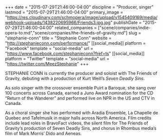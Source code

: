 +++
date = "2015-07-29T21:46:00-04:00"
discipline = "Producer, singer"
lastmod = "2015-07-29T21:46:00-04:00"
primary_image = "https://res.cloudinary.com/schmopera/image/upload/v1545409169/media/webhook-uploads/1438220695966/Friends3.jpg.jpg"
publishDate = "2015-07-29T21:46:00-04:00"
related_companies = ["scene/companies/indie-opera-to.md","scene/companies/the-friends-of-gravity.md"]
slug = "stephanie-conn"
title = "Stephanie Conn"
website = "http://stephanieconn.com/performance/"
[[social_media]]
platform = "Facebook"
template = "social-media"
url = "https://www.facebook.com/stephanieconn?fref=ts"
[[social_media]]
platform = "Twitter"
template = "social-media"
url = "https://twitter.com/MeezStephanie"
+++

STEPHANIE CONN is currently the producer and soloist with The Friends of Gravity, debuting with a production of Kurt Weill’s *Seven Deadly Sins*.

As solo singer with the crossover ensemble Puirt a Baroque, she sang over 100 concerts across Canada, earned a Juno Award nomination for the CD “Return of the Wanderer” and performed live on NPR in the US and CTV in Canada.

As a choral singer she has performed with Aradia Ensemble, La Chapelle de Quebec and Tafelmusik in major halls across North America. Film credits include lead roles in BravoFact videos, the silent film for The Friends of Gravity‘s production of Seven Deadly Sins, and chorus in Rhombus media’s film of Mark Morris’ Dido and Aeneas. 
